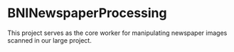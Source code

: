 BNINewspaperProcessing
=================================

This project serves as the core worker for manipulating newspaper images scanned in our large project.


